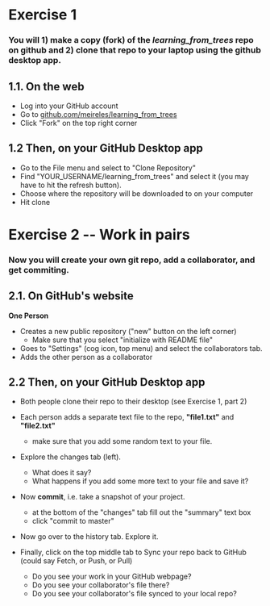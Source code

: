 # Exercise 1

### You will 1) make a copy (fork) of the *learning\_from\_trees* repo on github and 2) clone that repo to your laptop using the github desktop app.


## 1.1. On the web
* Log into your GitHub account
* Go to [github.com/meireles/learning\_from\_trees](github.com/meireles/learning_from_trees)
* Click "Fork" on the top right corner

## 1.2 Then, on your GitHub Desktop app
* Go to the File menu and select to "Clone Repository"
* Find "YOUR\_USERNAME/learning\_from\_trees" and select it (you may have to  hit the refresh button).
* Choose where the repository will be downloaded to on your computer
* Hit clone


# Exercise 2 -- Work in pairs

### Now you will create your own git repo, add a collaborator, and get commiting. 

## 2.1. On GitHub's website

**One Person**

* Creates a new public repository ("new" button on the left corner)
	* Make sure that you select "initialize with README file"
* Goes to "Settings" (cog icon, top menu) and select the collaborators tab.
* Adds the other person as a collaborator

## 2.2 Then, on your GitHub Desktop app

* Both people clone their repo to their desktop (see Exercise 1, part 2)

* Each person adds a separate text file to the repo, **"file1.txt"** and **"file2.txt"**
	* make sure that you add some random text to your file.

* Explore the changes tab (left).
	* What does it say?
	* What happens if you add some more text to your file and save it?

* Now **commit**, i.e. take a snapshot of your project. 
	* at the bottom of the "changes" tab fill out the "summary" text box
	* click "commit to master"

* Now go over to the history tab. Explore it.

* Finally, click on the top middle tab to Sync your repo back to GitHub (could say Fetch, or Push, or Pull)
	* Do you see your work in your GitHub webpage?
	* Do you see your collaborator's file there?
	* Do you see your collaborator's file synced to your local repo?
